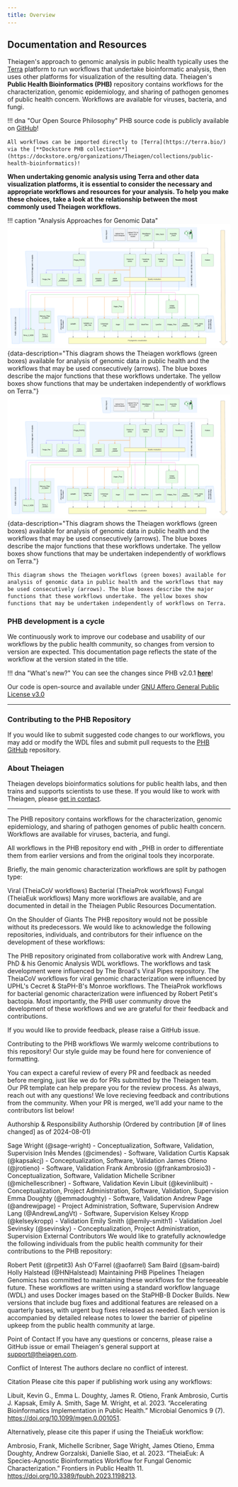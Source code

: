 ```yaml
---
title: Overview
---
```


## Documentation and Resources

Theiagen's approach to genomic analysis in public health typically uses the [Terra](https://terra.bio/) platform to run workflows that undertake bioinformatic analysis, then uses other platforms for visualization of the resulting data. Theiagen's **Public Health Bioinformatics (PHB)** repository contains workflows for the characterization, genomic epidemiology, and sharing of pathogen genomes of public health concern. Workflows are available for viruses, bacteria, and fungi.

!!! dna "Our Open Source Philosophy"
    PHB source code is publicly available on [GitHub](https://github.com/theiagen/public_health_bioinformatics)!

    All workflows can be imported directly to [Terra](https://terra.bio/) via the [**Dockstore PHB collection**](https://dockstore.org/organizations/Theiagen/collections/public-health-bioinformatics)!

**When undertaking genomic analysis using Terra and other data visualization platforms, it is essential to consider the necessary and appropriate workflows and resources for your analysis. To help you make these choices, take a look at the relationship between the most commonly used Theiagen workflows.**

!!! caption "Analysis Approaches for Genomic Data"
    ![The relationship between the various PHB workflows](assets/figures/Workflow_Relationships.png#only-light){data-description="This diagram shows the Theiagen workflows (green boxes) available for analysis of genomic data in public health and the workflows that may be used consecutively (arrows). The blue boxes describe the major functions that these workflows undertake. The yellow boxes show functions that may be undertaken independently of workflows on Terra."}
    ![The relationship between the various PHB workflows](assets/figures/Workflow_Relationships_dark.png#only-dark){data-description="This diagram shows the Theiagen workflows (green boxes) available for analysis of genomic data in public health and the workflows that may be used consecutively (arrows). The blue boxes describe the major functions that these workflows undertake. The yellow boxes show functions that may be undertaken independently of workflows on Terra."}

    This diagram shows the Theiagen workflows (green boxes) available for analysis of genomic data in public health and the workflows that may be used consecutively (arrows). The blue boxes describe the major functions that these workflows undertake. The yellow boxes show functions that may be undertaken independently of workflows on Terra.

### PHB development is a cycle

We continuously work to improve our codebase and usability of our workflows by the public health community, so changes from version to version are expected.  This documentation page reflects the state of the workflow at the version stated in the title.

!!! dna "What's new?"
    You can see the changes since PHB v2.0.1 [**here**](https://www.notion.so/Public-Health-Bioinformatics-v2-1-0-Minor-Release-Notes-e4eb83259b744ca591fc5a6c4d53f977?pvs=21)!

Our code is open-source and available under [GNU Affero General Public License v3.0](https://github.com/theiagen/public_health_viral_genomics/blob/main/LICENSE)

----

### Contributing to the PHB Repository

If you would like to submit suggested code changes to our workflows, you may add or modify the WDL files and submit pull requests to the [PHB GitHub](https://github.com/theiagen/public_health_bioinformatics) repository.

### About Theiagen

Theiagen develops bioinformatics solutions for public health labs, and then trains and supports scientists to use these. If you would like to work with Theiagen, please [get in contact](https://theiagen.com/team-up-with-theiagen/).

------

The PHB repository contains workflows for the characterization, genomic epidemiology, and sharing of pathogen genomes of public health concern. Workflows are available for viruses, bacteria, and fungi.

All workflows in the PHB repository end with _PHB in order to differentiate them from earlier versions and from the original tools they incorporate.

Briefly, the main genomic characterization workflows are split by pathogen type:

Viral (TheiaCoV workflows)
Bacterial (TheiaProk workflows)
Fungal (TheiaEuk workflows)
Many more workflows are available, and are documented in detail in the Theiagen Public Resources Documentation.

On the Shoulder of Giants
The PHB repository would not be possible without its predecessors. We would like to acknowledge the following repositories, individuals, and contributors for their influence on the development of these workflows:

The PHB repository originated from collaborative work with Andrew Lang, PhD & his Genomic Analysis WDL workflows. The workflows and task development were influenced by The Broad's Viral Pipes repository. The TheiaCoV workflows for viral genomic characterization were influenced by UPHL's Cecret & StaPH-B's Monroe workflows. The TheiaProk workflows for bacterial genomic characterization were influenced by Robert Petit's bactopia. Most importantly, the PHB user community drove the development of these workflows and we are grateful for their feedback and contributions.

If you would like to provide feedback, please raise a GitHub issue.

Contributing to the PHB workflows
We warmly welcome contributions to this repository! Our style guide may be found here for convenience of formatting.

You can expect a careful review of every PR and feedback as needed before merging, just like we do for PRs submitted by the Theiagen team. Our PR template can help prepare you for the review process. As always, reach out with any questions! We love recieving feedback and contributions from the community. When your PR is merged, we'll add your name to the contributors list below!

Authorship & Responsibility
Authorship
(Ordered by contribution [# of lines changed] as of 2024-08-01)

Sage Wright (@sage-wright) - Conceptualization, Software, Validation, Supervision
Inês Mendes (@cimendes) - Software, Validation
Curtis Kapsak (@kapsakcj) - Conceptualization, Software, Validation
James Otieno (@jrotieno) - Software, Validation
Frank Ambrosio (@frankambrosio3) - Conceptualization, Software, Validation
Michelle Scribner (@michellescribner) - Software, Validation
Kevin Libuit (@kevinlibuit) - Conceptualization, Project Administration, Software, Validation, Supervision
Emma Doughty (@emmadoughty) - Software, Validation
Andrew Page (@andrewjpage) - Project Administration, Software, Supervision
Andrew Lang (@AndrewLangVt) - Software, Supervision
Kelsey Kropp (@kelseykropp) - Validation
Emily Smith (@emily-smith1) - Validation
Joel Sevinsky (@sevinsky) - Conceptualization, Project Administration, Supervision
External Contributors
We would like to gratefully acknowledge the following individuals from the public health community for their contributions to the PHB repository:

Robert Petit (@rpetit3)
Ash O'Farrel (@aofarrel)
Sam Baird (@sam-baird)
Holly Halstead (@HNHalstead)
Maintaining PHB Pipelines
Theiagen Genomics has committed to maintaining these workflows for the forseeable future. These workflows are written using a standard workflow language (WDL) and uses Docker images based on the StaPHB-B Docker Builds. New versions that include bug fixes and additional features are released on a quarterly bases, with urgent bug fixes released as needed. Each version is accompanied by detailed release notes to lower the barrier of pipeline upkeep from the public health community at large.

Point of Contact
If you have any questions or concerns, please raise a GitHub issue or email Theiagen's general support at support@theiagen.com.

Conflict of Interest
The authors declare no conflict of interest.

Citation
Please cite this paper if publishing work using any workflows:

Libuit, Kevin G., Emma L. Doughty, James R. Otieno, Frank Ambrosio, Curtis J. Kapsak, Emily A. Smith, Sage M. Wright, et al. 2023. “Accelerating Bioinformatics Implementation in Public Health.” Microbial Genomics 9 (7). https://doi.org/10.1099/mgen.0.001051.

Alternatively, please cite this paper if using the TheiaEuk workflow:

Ambrosio, Frank, Michelle Scribner, Sage Wright, James Otieno, Emma Doughty, Andrew Gorzalski, Danielle Siao, et al. 2023. “TheiaEuk: A Species-Agnostic Bioinformatics Workflow for Fungal Genomic Characterization.” Frontiers in Public Health 11. https://doi.org/10.3389/fpubh.2023.1198213.